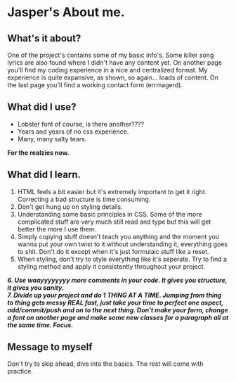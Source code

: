 # Jasper's About me.

## What's it about?

One of the project's contains some of my basic info's. Some killer song lyrics are also found where I didn't have any content yet.
On another page you'll find my coding experience in a nice and centralized format. My experience is quite expansive, as shown, so again... loads of content.
On the last page you'll find a working contact form (errmagerd).

## What did I use?
- Lobster font of course, is there another????
- Years and years of no css experience.
- Many, many salty tears.

**For the realzies now.**

## What did I learn.

1. HTML feels a bit easier but it's extremely important to get it right. Correcting a bad structure is time consuming.
2. Don't get hung up on styling details.
3. Understanding some basic principles in CSS. Some of the more complicated stuff are very much still read and type but this will get better the more I use them.
4. Simply copying stuff doesn't teach you anything and the moment you wanna put your own twist to it without understanding it, everything goes to shit. Don't do it except when it's just formulaic stuff like a reset.
5. When styling, don't try to style everything like it's seperate. Try to find a styling method and apply it consistently throughout your project.

***6. Use waayyyyyyyy more comments in your code. It gives you structure, it gives you sanity.***   
***7. Divide up your project and do 1 THING AT A TIME. Jumping from thing to thing gets messy REAL fast, just take your time to perfect one aspect, add/commit/push and on to the next thing. Don't make your form, change a font on another page and make some new classes for a paragraph all at the same time. Focus.***

## Message to myself
Don't try to skip ahead, dive into the basics. The rest will come with practice.
